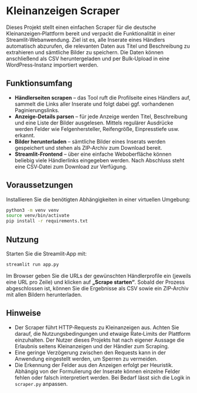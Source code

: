 # Kleinanzeigen Scraper

Dieses Projekt stellt einen einfachen Scraper für die deutsche
Kleinanzeigen‑Plattform bereit und verpackt die Funktionalität in
einer Streamlit‑Webanwendung.  Ziel ist es, alle Inserate eines
Händlers automatisch abzurufen, die relevanten Daten aus Titel und
Beschreibung zu extrahieren und sämtliche Bilder zu speichern.  Die
Daten können anschließend als CSV heruntergeladen und per Bulk‑Upload
in eine WordPress‑Instanz importiert werden.

## Funktionsumfang

* **Händlerseiten scrapen** – das Tool ruft die Profilseite eines
  Händlers auf, sammelt die Links aller Inserate und folgt dabei
  ggf. vorhandenen Paginierungslinks.
* **Anzeige‑Details parsen** – für jede Anzeige werden Titel,
  Beschreibung und eine Liste der Bilder ausgelesen.  Mittels
  regulärer Ausdrücke werden Felder wie Felgenhersteller,
  Reifengröße, Einpresstiefe usw. erkannt.
* **Bilder herunterladen** – sämtliche Bilder eines Inserats werden
  gespeichert und stehen als ZIP‑Archiv zum Download bereit.
* **Streamlit‑Frontend** – über eine einfache Weboberfläche können
  beliebig viele Händlerlinks eingegeben werden.  Nach Abschluss
  steht eine CSV‑Datei zum Download zur Verfügung.

## Voraussetzungen

Installieren Sie die benötigten Abhängigkeiten in einer virtuellen
Umgebung:

```bash
python3 -m venv venv
source venv/bin/activate
pip install -r requirements.txt
```

## Nutzung

Starten Sie die Streamlit‑App mit:

```bash
streamlit run app.py
```

Im Browser geben Sie die URLs der gewünschten Händlerprofile ein
(jeweils eine URL pro Zeile) und klicken auf **„Scrape starten“**.
Sobald der Prozess abgeschlossen ist, können Sie die Ergebnisse als
CSV sowie ein ZIP‑Archiv mit allen Bildern herunterladen.

## Hinweise

* Der Scraper führt HTTP‑Requests zu Kleinanzeigen aus.  Achten Sie
  darauf, die Nutzungsbedingungen und etwaige Rate‑Limits der
  Plattform einzuhalten.  Der Nutzer dieses Projekts hat nach eigener
  Aussage die Erlaubnis seitens Kleinanzeigen und der Händler zum
  Scraping.
* Eine geringe Verzögerung zwischen den Requests kann in der
  Anwendung eingestellt werden, um Sperren zu vermeiden.
* Die Erkennung der Felder aus den Anzeigen erfolgt per Heuristik.
  Abhängig von der Formulierung der Inserate können einzelne Felder
  fehlen oder falsch interpretiert werden.  Bei Bedarf lässt sich
  die Logik in `scraper.py` anpassen.

